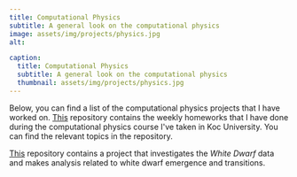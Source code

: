 ```yaml
---
title: Computational Physics
subtitle: A general look on the computational physics
image: assets/img/projects/physics.jpg
alt: 

caption:
  title: Computational Physics
  subtitle: A general look on the computational physics
  thumbnail: assets/img/projects/physics.jpg
---
```


Below, you can find a list of the computational physics projects that I have worked on. [This](https://github.com/vaydingul/PHYS514-Problem_Sets) repository contains the weekly homeworks that I have done during the computational physics course I've taken in Koc University. You can find the relevant topics in the repository. 

[This](https://github.com/vaydingul/PHYS514_Project) repository contains a project that investigates the *White Dwarf* data and makes analysis related to white dwarf emergence and transitions. 
